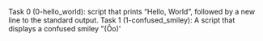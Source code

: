 Task 0 (0-hello_world): script that prints “Hello, World”, followed by a new line to the standard output.
Task 1 (1-confused_smiley): A script that displays a confused smiley "(Ôo)'
